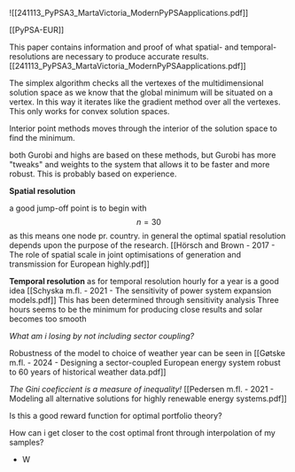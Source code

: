 ![[241113_PyPSA3_MartaVictoria_ModernPyPSAapplications.pdf]]

[[PyPSA-EUR]]

This paper contains information and proof of what spatial- and temporal-resolutions are necessary to produce accurate results. [[241113_PyPSA3_MartaVictoria_ModernPyPSAapplications.pdf]]

The simplex algorithm checks all the vertexes of the multidimensional solution space as we know that the global minimum will be situated on a vertex. In this way it iterates like the gradient method over all the vertexes. This only works for convex solution spaces.

Interior point methods moves through the interior of the solution space to find the minimum.

both Gurobi and highs are based on these methods, but Gurobi has more "tweaks" and weights to the system that allows it to be faster and more robust. This is probably based on experience.

**Spatial resolution**

a good jump-off point is to begin with
$$
n=30
$$
as this means one node pr. country. in general the optimal spatial resolution depends upon the purpose of the research. [[Hörsch and Brown - 2017 - The role of spatial scale in joint optimisations of generation and transmission for European highly.pdf]]

**Temporal resolution**
as for temporal resolution hourly for a year is a good idea [[Schyska m.fl. - 2021 - The sensitivity of power system expansion models.pdf]]
This has been determined through sensitivity analysis
Three hours seems to be the minimum for producing close results  and solar becomes too smooth

*What am i losing by not including sector coupling?*

Robustness of the model to choice of weather year can be seen in [[Gøtske m.fl. - 2024 - Designing a sector-coupled European energy system robust to 60 years of historical weather data.pdf]]

*The Gini coeficcient is a measure of inequality!*
[[Pedersen m.fl. - 2021 - Modeling all alternative solutions for highly renewable energy systems.pdf]]

Is this a good reward function for optimal portfolio theory?

How can i get closer to the cost optimal front through interpolation of my samples?
- W


